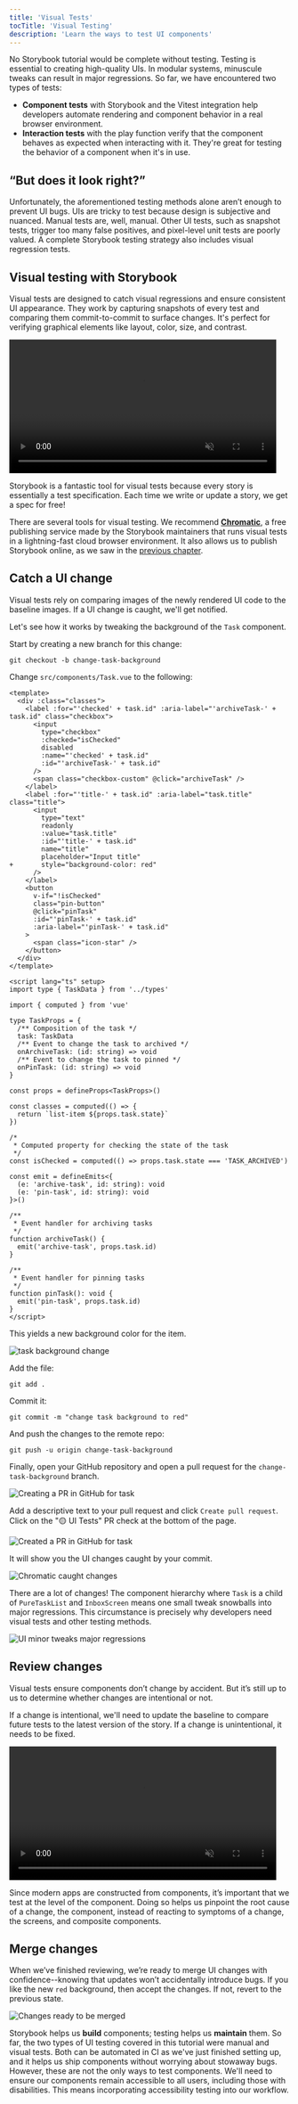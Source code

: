 ```yaml
---
title: 'Visual Tests'
tocTitle: 'Visual Testing'
description: 'Learn the ways to test UI components'
---
```


No Storybook tutorial would be complete without testing. Testing is essential to creating high-quality UIs. In modular systems, minuscule tweaks can result in major regressions. So far, we have encountered two types of tests:

- **Component tests** with Storybook and the Vitest integration help developers automate rendering and component behavior in a real browser environment.
- **Interaction tests** with the play function verify that the component behaves as expected when interacting with it. They're great for testing the behavior of a component when it's in use.

## “But does it look right?”

Unfortunately, the aforementioned testing methods alone aren’t enough to prevent UI bugs. UIs are tricky to test because design is subjective and nuanced. Manual tests are, well, manual. Other UI tests, such as snapshot tests, trigger too many false positives, and pixel-level unit tests are poorly valued. A complete Storybook testing strategy also includes visual regression tests.

## Visual testing with Storybook

Visual tests are designed to catch visual regressions and ensure consistent UI appearance. They work by capturing snapshots of every test and comparing them commit-to-commit to surface changes. It's perfect for verifying graphical elements like layout, color, size, and contrast.

<video autoPlay muted playsInline loop style="width:480px; margin: 0 auto;">
  <source
    src="/intro-to-storybook/visual-regression-testing.mp4"
    type="video/mp4"
  />
</video>

Storybook is a fantastic tool for visual tests because every story is essentially a test specification. Each time we write or update a story, we get a spec for free!

There are several tools for visual testing. We recommend [**Chromatic**](https://www.chromatic.com/?utm_source=storybook_website&utm_medium=link&utm_campaign=storybook), a free publishing service made by the Storybook maintainers that runs visual tests in a lightning-fast cloud browser environment. It also allows us to publish Storybook online, as we saw in the [previous chapter](/intro-to-storybook/vue/en/deploy/).

## Catch a UI change

Visual tests rely on comparing images of the newly rendered UI code to the baseline images. If a UI change is caught, we'll get notified.

Let's see how it works by tweaking the background of the `Task` component.

Start by creating a new branch for this change:

```shell
git checkout -b change-task-background
```

Change `src/components/Task.vue` to the following:

```diff:title=src/components/Task.vue
<template>
  <div :class="classes">
    <label :for="'checked' + task.id" :aria-label="'archiveTask-' + task.id" class="checkbox">
      <input
        type="checkbox"
        :checked="isChecked"
        disabled
        :name="'checked' + task.id"
        :id="'archiveTask-' + task.id"
      />
      <span class="checkbox-custom" @click="archiveTask" />
    </label>
    <label :for="'title-' + task.id" :aria-label="task.title" class="title">
      <input
        type="text"
        readonly
        :value="task.title"
        :id="'title-' + task.id"
        name="title"
        placeholder="Input title"
+       style="background-color: red"
      />
    </label>
    <button
      v-if="!isChecked"
      class="pin-button"
      @click="pinTask"
      :id="'pinTask-' + task.id"
      :aria-label="'pinTask-' + task.id"
    >
      <span class="icon-star" />
    </button>
  </div>
</template>

<script lang="ts" setup>
import type { TaskData } from '../types'

import { computed } from 'vue'

type TaskProps = {
  /** Composition of the task */
  task: TaskData
  /** Event to change the task to archived */
  onArchiveTask: (id: string) => void
  /** Event to change the task to pinned */
  onPinTask: (id: string) => void
}

const props = defineProps<TaskProps>()

const classes = computed(() => {
  return `list-item ${props.task.state}`
})

/*
 * Computed property for checking the state of the task
 */
const isChecked = computed(() => props.task.state === 'TASK_ARCHIVED')

const emit = defineEmits<{
  (e: 'archive-task', id: string): void
  (e: 'pin-task', id: string): void
}>()

/**
 * Event handler for archiving tasks
 */
function archiveTask() {
  emit('archive-task', props.task.id)
}

/**
 * Event handler for pinning tasks
 */
function pinTask(): void {
  emit('pin-task', props.task.id)
}
</script>
```

This yields a new background color for the item.

<!--
 TODO: Follow up with Design for:
   - A non-React version of this asset to include PureTaskList to align with the overall design and tutorial structure
   - Filename should be as follows:
     - chromatic-task-changes-non-react-9-0.png
 -->

![task background change](/intro-to-storybook/chromatic-task-changes-non-react-9-0.png)

Add the file:

```shell
git add .
```

Commit it:

```shell
git commit -m "change task background to red"
```

And push the changes to the remote repo:

```shell
git push -u origin change-task-background
```

Finally, open your GitHub repository and open a pull request for the `change-task-background` branch.

![Creating a PR in GitHub for task](/github/pull-request-background.png)

Add a descriptive text to your pull request and click `Create pull request`. Click on the "🟡 UI Tests" PR check at the bottom of the page.

![Created a PR in GitHub for task](/github/pull-request-background-ok.png)

It will show you the UI changes caught by your commit.

<!--
 TODO: Follow up with Design for:
   - A non-React version of this asset to include PureTaskList to align with the overall design and tutorial structure
 -->

![Chromatic caught changes](/intro-to-storybook/chromatic-catch-changes.png)

There are a lot of changes! The component hierarchy where `Task` is a child of `PureTaskList` and `InboxScreen` means one small tweak snowballs into major regressions. This circumstance is precisely why developers need visual tests and other testing methods.

![UI minor tweaks major regressions](/intro-to-storybook/minor-major-regressions.gif)

## Review changes

Visual tests ensure components don’t change by accident. But it’s still up to us to determine whether changes are intentional or not.

If a change is intentional, we'll need to update the baseline to compare future tests to the latest version of the story. If a change is unintentional, it needs to be fixed.

<video autoPlay muted playsInline loop style="width:480px; margin: 0 auto;">
  <source
    src="/intro-to-storybook/website-workflow-review-merge-optimized.mp4"
    type="video/mp4"
  />
</video>

Since modern apps are constructed from components, it’s important that we test at the level of the component. Doing so helps us pinpoint the root cause of a change, the component, instead of reacting to symptoms of a change, the screens, and composite components.

## Merge changes

When we’ve finished reviewing, we’re ready to merge UI changes with confidence--knowing that updates won’t accidentally introduce bugs. If you like the new `red` background, then accept the changes. If not, revert to the previous state.

<!--
 TODO: Follow up with Design for:
   - A non-React version of this asset to include PureTaskList to align with the overall design and tutorial structure
 -->

![Changes ready to be merged](/intro-to-storybook/chromatic-review-finished.png)

Storybook helps us **build** components; testing helps us **maintain** them. So far, the two types of UI testing covered in this tutorial were manual and visual tests. Both can be automated in CI as we've just finished setting up, and it helps us ship components without worrying about stowaway bugs. However, these are not the only ways to test components. We'll need to ensure our components remain accessible to all users, including those with disabilities. This means incorporating accessibility testing into our workflow.
